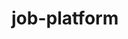 <!-- Frontend ko start krne ke liye phele cd .\Frontend\ fir npm run dev -->
<!-- backend ko start krne ke liye phele cd .\backend\ npm start -->


# job-platform